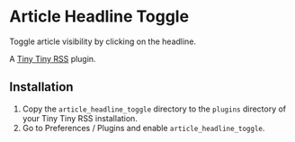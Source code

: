 Article Headline Toggle
=======================

Toggle article visibility by clicking on the headline.

A [Tiny Tiny RSS](https://tt-rss.org) plugin.

Installation
------------
1. Copy the `article_headline_toggle` directory to the `plugins` directory of your Tiny Tiny RSS installation.
2. Go to Preferences / Plugins and enable `article_headline_toggle`.
